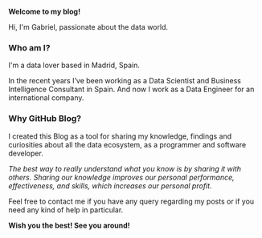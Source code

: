 **Welcome to my blog!**

Hi, I'm Gabriel, passionate about the data world.

### Who am I?
I'm a data lover based in Madrid, Spain.

In the recent years I’ve been working as a Data Scientist and Business Intelligence Consultant in Spain. And now I work as a Data Engineer for an international company.

### Why GitHub Blog?
I created this Blog as a tool for sharing my knowledge, findings and curiosities about all the data ecosystem, as a programmer and software developer.

*The best way to really understand what you know is by sharing it with others. Sharing our knowledge improves our personal performance, effectiveness, and skills, which increases our personal profit.*


Feel free to contact me if  you have any query regarding my posts or if you need any kind of help in particular.

**Wish you the best! See you around!**
